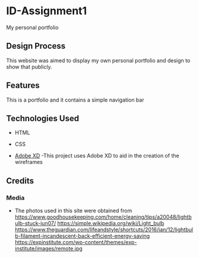 # ID-Assignment1
My personal portfolio 

## Design Process
 
This website was aimed to display my own personal portfolio and design to show that publicly.

## Features

This is a portfolio and it contains a simple navigation bar 

## Technologies Used

- HTML

- CSS

- [Adobe XD](https://www.adobe.com/)
   -This project uses Adobe XD to aid in the creation of the wireframes

## Credits

### Media
- The photos used in this site were obtained from 
https://www.goodhousekeeping.com/home/cleaning/tips/a20048/lightbulb-stuck-jun07/
https://simple.wikipedia.org/wiki/Light_bulb
https://www.theguardian.com/lifeandstyle/shortcuts/2016/jan/12/lightbulb-filament-incandescent-back-efficient-energy-saving
https://expinstitute.com/wp-content/themes/exp-institute/images/remote.jpg
